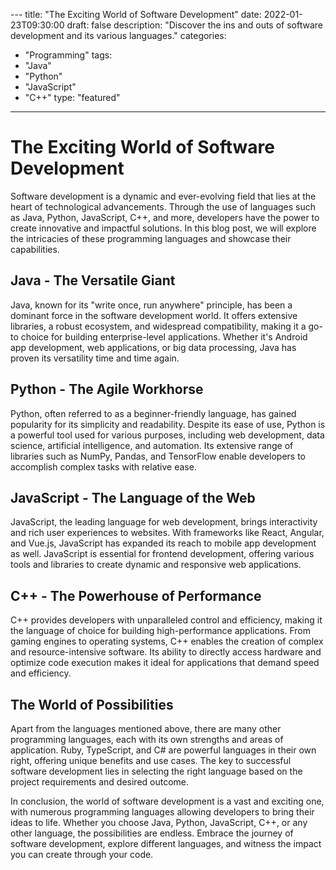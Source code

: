 --- title: "The Exciting World of Software Development" 
date: 2022-01-23T09:30:00 
draft: false 
description: "Discover the ins and outs of software development and its various languages." 
categories: 
- "Programming" 
tags: 
- "Java" 
- "Python" 
- "JavaScript" 
- "C++" 
type: "featured" 

---

# The Exciting World of Software Development

Software development is a dynamic and ever-evolving field that lies at the heart of technological advancements. Through the use of languages such as Java, Python, JavaScript, C++, and more, developers have the power to create innovative and impactful solutions. In this blog post, we will explore the intricacies of these programming languages and showcase their capabilities.

## Java - The Versatile Giant

Java, known for its "write once, run anywhere" principle, has been a dominant force in the software development world. It offers extensive libraries, a robust ecosystem, and widespread compatibility, making it a go-to choice for building enterprise-level applications. Whether it's Android app development, web applications, or big data processing, Java has proven its versatility time and time again.

## Python - The Agile Workhorse

Python, often referred to as a beginner-friendly language, has gained popularity for its simplicity and readability. Despite its ease of use, Python is a powerful tool used for various purposes, including web development, data science, artificial intelligence, and automation. Its extensive range of libraries such as NumPy, Pandas, and TensorFlow enable developers to accomplish complex tasks with relative ease.

## JavaScript - The Language of the Web

JavaScript, the leading language for web development, brings interactivity and rich user experiences to websites. With frameworks like React, Angular, and Vue.js, JavaScript has expanded its reach to mobile app development as well. JavaScript is essential for frontend development, offering various tools and libraries to create dynamic and responsive web applications.

## C++ - The Powerhouse of Performance

C++ provides developers with unparalleled control and efficiency, making it the language of choice for building high-performance applications. From gaming engines to operating systems, C++ enables the creation of complex and resource-intensive software. Its ability to directly access hardware and optimize code execution makes it ideal for applications that demand speed and efficiency.

## The World of Possibilities

Apart from the languages mentioned above, there are many other programming languages, each with its own strengths and areas of application. Ruby, TypeScript, and C# are powerful languages in their own right, offering unique benefits and use cases. The key to successful software development lies in selecting the right language based on the project requirements and desired outcome.

In conclusion, the world of software development is a vast and exciting one, with numerous programming languages allowing developers to bring their ideas to life. Whether you choose Java, Python, JavaScript, C++, or any other language, the possibilities are endless. Embrace the journey of software development, explore different languages, and witness the impact you can create through your code.
